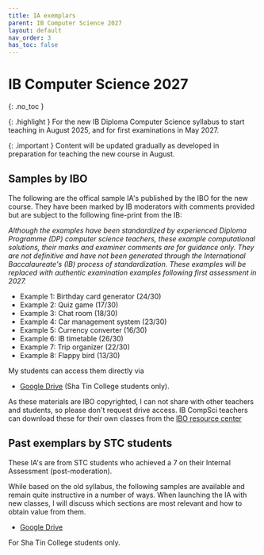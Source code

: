 ```yaml
---
title: IA exemplars
parent: IB Computer Science 2027
layout: default
nav_order: 3
has_toc: false
---
```


# IB Computer Science 2027
{: .no_toc }

{: .highlight }
For the new IB Diploma Computer Science syllabus to start teaching in August 2025, and for first examinations in May 2027.

{: .important }
Content will be updated gradually as developed in preparation for teaching the new course in August.

## Samples by IBO

The following are the offical sample IA's published by the IBO for the new course. They have been marked by IB moderators with comments provided but are subject to the following fine-print from the IB:

_Although the examples have been standardized by experienced Diploma Programme (DP) computer science teachers, these example computational solutions, their marks and examiner comments are for guidance only. They are not definitive and have not been generated through the International Baccalaureate's (IB) process of standardization. These examples will be replaced with authentic examination examples following first assessment in 2027._

* Example 1: Birthday card generator (24/30)
* Example 2: Quiz game (17/30)
* Example 3: Chat room (18/30)
* Example 4: Car management system (23/30)
* Example 5: Currency converter (16/30)
* Example 6: IB timetable (26/30)
* Example 7: Trip organizer (22/30)
* Example 8: Flappy bird (13/30)

My students can access them directly via 

* [Google Drive](https://drive.google.com/drive/folders/1CxyTGB0coSBCPK8BhCRc1tw03KPekqhD?usp=sharing) (Sha Tin College students only). 

As these materials are IBO copyrighted, I can not share with other teachers and students, so please don't request drive access. IB CompSci teachers can download these for their own classes from the [IBO resource center](https://resources.ibo.org/dp/subject/Computer-science-2027/works/dp_11162-433685?lang=en&root=1.6.2.2.7)

## Past exemplars by STC students

These IA's are from STC students who achieved a 7 on their Internal Assessment (post-moderation).

While based on the old syllabus, the following samples are available and remain quite instructive in a number of ways. When launching the IA with new classes, I will discuss which sections are most relevant and how to obtain value from them.

* [Google Drive](https://drive.google.com/drive/folders/1ct6NieGkvCAunqrL-UzOt_TQfjc2dRHq?usp=drive_link)

For Sha Tin College students only.

